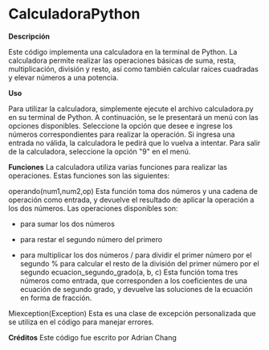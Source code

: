 # CalculadoraPython
**Descripción**

Este código implementa una calculadora en la terminal de Python. La calculadora permite realizar las operaciones básicas de suma, resta, multiplicación, división y resto, así como también calcular raíces cuadradas y elevar números a una potencia.

**Uso**

Para utilizar la calculadora, simplemente ejecute el archivo calculadora.py en su terminal de Python. A continuación, se le presentará un menú con las opciones disponibles. Seleccione la opción que desee e ingrese los números correspondientes para realizar la operación. Si ingresa una entrada no válida, la calculadora le pedirá que lo vuelva a intentar. Para salir de la calculadora, seleccione la opción "9" en el menú.

**Funciones**
La calculadora utiliza varias funciones para realizar las operaciones. Estas funciones son las siguientes:

operando(num1,num2,op)
Esta función toma dos números y una cadena de operación como entrada, y devuelve el resultado de aplicar la operación a los dos números. Las operaciones disponibles son:

+ para sumar los dos números
- para restar el segundo número del primero
* para multiplicar los dos números
/ para dividir el primer número por el segundo
% para calcular el resto de la división del primer número por el segundo
ecuacion_segundo_grado(a, b, c)
Esta función toma tres números como entrada, que corresponden a los coeficientes de una ecuación de segundo grado, y devuelve las soluciones de la ecuación en forma de fracción.

Miexception(Exception)
Esta es una clase de excepción personalizada que se utiliza en el código para manejar errores.

**Créditos**
Este código fue escrito por Adrian Chang  
